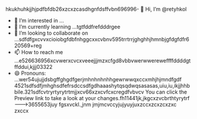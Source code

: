 hkukhuhkjjhjрdfbfdb26xzcxzcasdhgnfdsffvbn696996- 👋 Hi, I’m @retyhkol
- 👀 I’m interested in ...
- 🌱 I’m currently learning ...tgtfddfrefdddrgee
- 💞️ I’m looking to collaborate on ...sdfdfgxcvvxcioiobgfdbfnhggcxxcvbnv595trrtrrjghghhjhmnbjgfdgfdfr620569+reg
- 📫 How to reach me ...e526636956xcvwerxcvcxveeejjjmzxcfgd8vbbvwerwwereweffffddddgtffddui,kjjj03322
- 😄 Pronouns: ...wer54ujujjdsbgffghgdfgerjmhnhnhnhhgewrwwqxccxmhjhjmndfgdf
4521sdfsdfjmhghsdfefrsdccsdfgdhaaashytqsqdwqsasasas,uiu,iu,ikjjhhbbile.321sdfcvtryrtyrytrtmjjxcv66xzxcvfcxcregdfvbvcv
You can click the Preview link to take a look at your changes.fh11441jk,jkgcxzvcbrthtyrytrf
--->3655653juy
fgsxvckl.,jnm
jmjmcvccyjujyuyjuxzccxzcxzcxzxc
zxccx
